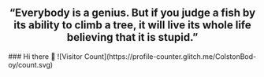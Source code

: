 <div align="center">
  <h2>
    “Everybody is a genius. But if you judge a fish by its ability to climb a tree, it will live its whole life believing that it is stupid.”
  </h2>
</div>
<div markdown="1">
  <aside>
    ### Hi there 👋
    ![Visitor Count](https://profile-counter.glitch.me/ColstonBod-oy/count.svg)
  </aside>
</div>

